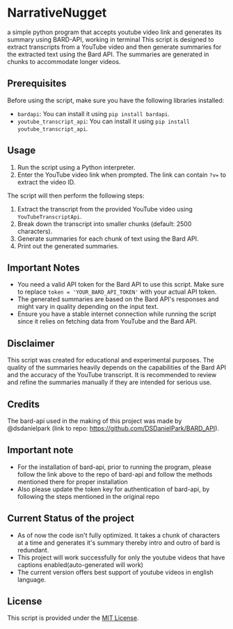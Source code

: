 # NarrativeNugget
 a simple python program that accepts youtube video link and generates its summary using BARD-API, working in terminal
This script is designed to extract transcripts from a YouTube video and then generate summaries for the extracted text using the Bard API. The summaries are generated in chunks to accommodate longer videos. 

## Prerequisites

Before using the script, make sure you have the following libraries installed:

- `bardapi`: You can install it using `pip install bardapi`.
- `youtube_transcript_api`: You can install it using `pip install youtube_transcript_api`.

## Usage

1. Run the script using a Python interpreter.
2. Enter the YouTube video link when prompted. The link can contain `?v=` to extract the video ID.

The script will then perform the following steps:

1. Extract the transcript from the provided YouTube video using `YouTubeTranscriptApi`.
2. Break down the transcript into smaller chunks (default: 2500 characters).
3. Generate summaries for each chunk of text using the Bard API.
4. Print out the generated summaries.

## Important Notes

- You need a valid API token for the Bard API to use this script. Make sure to replace `token = 'YOUR_BARD_API_TOKEN'` with your actual API token.
- The generated summaries are based on the Bard API's responses and might vary in quality depending on the input text.
- Ensure you have a stable internet connection while running the script since it relies on fetching data from YouTube and the Bard API.

## Disclaimer

This script was created for educational and experimental purposes. The quality of the summaries heavily depends on the capabilities of the Bard API and the accuracy of the YouTube transcript. It is recommended to review and refine the summaries manually if they are intended for serious use.

## Credits
The bard-api used in the making of this project was made by @dsdanielpark (link to repo: https://github.com/DSDanielPark/BARD_API).

## Important note
- For the installation of bard-api, prior to running the program, please follow the link above to the repo of bard-api and follow the methods mentioned there for proper installation
- Also please update the token key for authentication of bard-api, by following the steps mentioned in the original repo


## Current Status of the project
- As of now the code isn't fully optimized. It takes a chunk of characters at a time and generates it's summary thereby intro and outro of bard is redundant.
- This project will work successfully for only the youtube videos that have captions enabled(auto-generated will work)
- The current version offers best support of youtube videos in english language.

## License

This script is provided under the [MIT License](LICENSE).
